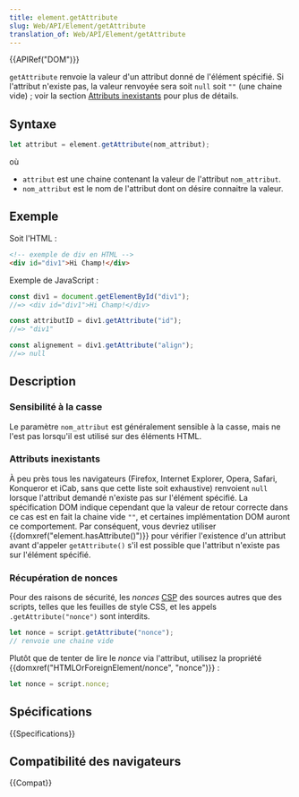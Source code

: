 ```yaml
---
title: element.getAttribute
slug: Web/API/Element/getAttribute
translation_of: Web/API/Element/getAttribute
---
```


{{APIRef("DOM")}}

`getAttribute` renvoie la valeur d'un attribut donné de l'élément spécifié. Si l'attribut n'existe pas, la valeur renvoyée sera soit `null` soit `""` (une chaine vide)&nbsp;; voir la section [Attributs inexistants](#attributs_inexistants) pour plus de détails.

## Syntaxe

```js
let attribut = element.getAttribute(nom_attribut);
```

où

- `attribut` est une chaine contenant la valeur de l'attribut `nom_attribut`.
- `nom_attribut` est le nom de l'attribut dont on désire connaitre la valeur.

## Exemple

Soit l'HTML :

```html
<!-- exemple de div en HTML -->
<div id="div1">Hi Champ!</div>
```

Exemple de JavaScript :

```js
const div1 = document.getElementById("div1");
//=> <div id="div1">Hi Champ!</div>

const attributID = div1.getAttribute("id");
//=> "div1"

const alignement = div1.getAttribute("align");
//=> null
```

## Description

### Sensibilité à la casse

Le paramètre `nom_attribut` est généralement sensible à la casse, mais ne l'est pas lorsqu'il est utilisé sur des éléments HTML.

### Attributs inexistants

À peu près tous les navigateurs (Firefox, Internet Explorer, Opera, Safari, Konqueror et iCab, sans que cette liste soit exhaustive) renvoient `null` lorsque l'attribut demandé n'existe pas sur l'élément spécifié. La spécification DOM indique cependant que la valeur de retour correcte dans ce cas est en fait la chaine vide `""`, et certaines implémentation DOM auront ce comportement. Par conséquent, vous devriez utiliser {{domxref("element.hasAttribute()")}} pour vérifier l'existence d'un attribut avant d'appeler `getAttribute()` s'il est possible que l'attribut n'existe pas sur l'élément spécifié.

### Récupération de nonces

Pour des raisons de sécurité, les _nonces_ [CSP](/fr/docs/Web/HTTP/CSP) des sources autres que des scripts, telles que les feuilles de style CSS, et les appels `.getAttribute("nonce")` sont interdits.

```js example-bad
let nonce = script.getAttribute("nonce");
// renvoie une chaine vide
```

Plutôt que de tenter de lire le _nonce_ via l'attribut, utilisez la propriété {{domxref("HTMLOrForeignElement/nonce", "nonce")}} :

```js
let nonce = script.nonce;
```

## Spécifications

{{Specifications}}

## Compatibilité des navigateurs

{{Compat}}
